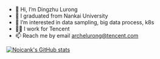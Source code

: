 - 👋 Hi, I’m Dingzhu Lurong
- :school: I graduated from Nankai University
- 👀 I’m interested in data sampling, big data process, k8s
- :construction_worker_man: I work for Tencent
- 📫 Reach me by email <archelurong@tencent.com>

[![Noicank's GitHub stats](https://github-readme-stats.vercel.app/api?username=NoicFank&hide=stars&show_icons=true&theme=radical)](https://github.com/NoicFank/github-readme-stats)
